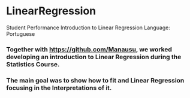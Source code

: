 # LinearRegression
Student Performance Introduction to Linear Regression
Language: Portuguese

### Together with https://github.com/Manausu, we worked developing an introduction to Linear Regression during the Statistics Course.
### The main goal was to show how to fit and Linear Regression focusing in the Interpretations of it.
